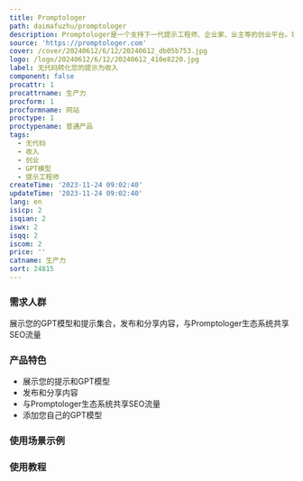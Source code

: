 ```yaml
---
title: Promptologer
path: daimafuzhu/promptologer
description: Promptologer是一个支持下一代提示工程师、企业家、业主等的创业平台。将您的提示集合转化为一个无代码的网页应用，让您轻松实现兼职或被动收入。
source: 'https://promptologer.com'
cover: /cover/20240612/6/12/20240612_db05b753.jpg
logo: /logo/20240612/6/12/20240612_410e8220.jpg
label: 无代码转化您的提示为收入
component: false
procattr: 1
procattrname: 生产力
procform: 1
procformname: 网站
proctype: 1
proctypename: 普通产品
tags:
  - 无代码
  - 收入
  - 创业
  - GPT模型
  - 提示工程师
createTime: '2023-11-24 09:02:40'
updateTime: '2023-11-24 09:02:40'
lang: en
isicp: 2
isqian: 2
iswx: 2
isqq: 2
iscom: 2
price: ''
catname: 生产力
sort: 24815
---
```




### 需求人群
展示您的GPT模型和提示集合，发布和分享内容，与Promptologer生态系统共享SEO流量

### 产品特色
- 展示您的提示和GPT模型
- 发布和分享内容
- 与Promptologer生态系统共享SEO流量
- 添加您自己的GPT模型

### 使用场景示例


### 使用教程


  
